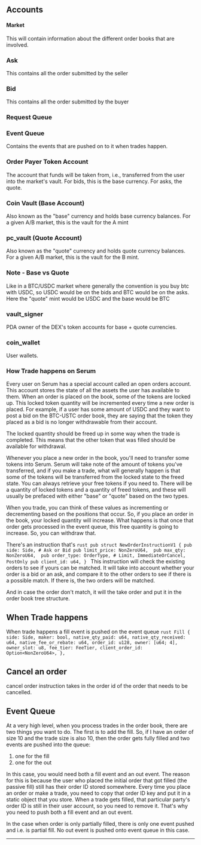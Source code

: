 ## Accounts

#### Market
This will contain information about the different order books that are involved.

### Ask
This contains all the order submitted by the seller

### Bid
This contains all the order submitted by the buyer

### Request Queue

### Event Queue
Contains the events that are pushed on to it when trades happen.

### Order Payer Token Account
The account that funds will be taken from, i.e., transferred from the user into the market's vault.
For bids, this is the base currency. For asks, the quote.

### Coin Vault (Base Account)
Also known as the "base" currency and holds base currency balances. For a given A/B market, this is the vault for the A 
mint

### pc_vault (Quote Account)
Also known as the "quote" currency and holds quote currency balances. For a given A/B market, this is the vault for the 
B mint.



### Note - Base vs Quote
Like in a BTC/USDC market where generally the convention is you buy btc with USDC, so USDC would be on the bids
and BTC would be on the asks. Here the "quote" mint would be USDC and the base would be BTC

### vault_signer
PDA owner of the DEX's token accounts for base + quote currencies.

### coin_wallet
User wallets.

### How Trade happens on Serum
Every user on Serum has a special account called an open orders account. This account stores the state of all the assets 
the user has available to them. When an order is placed on the book, some of the tokens are locked up. This locked token 
quantity will be incremented every time a new order is placed. For example, if a user has some amount of USDC and they 
want to post a bid on the BTC-USTC order book, they are saying that the token they placed as a bid is no longer withdrawable 
from their account.

The locked quantity should be freed up in some way when the trade is completed. This means that the other token that was 
filled should be available for withdrawal.

Whenever you place a new order in the book, you'll need to transfer some tokens into Serum. Serum will take note of the 
amount of tokens you've transferred, and if you make a trade, what will generally happen is that some of the tokens will 
be transferred from the locked state to the freed state. You can always retrieve your free tokens if you need to. There 
will be a quantity of locked tokens and a quantity of freed tokens, and these will usually be prefaced with either 
"base" or "quote" based on the two types.

When you trade, you can think of these values as incrementing or decrementing based on the positions that occur. So, if 
you place an order in the book, your locked quantity will increase. What happens is that once that order gets processed 
in the event queue, this free quantity is going to increase. So, you can withdraw that.

There's an instruction that's
    ```rust
        pub struct NewOrderInstructionV1 {
            pub side: Side, # Ask or Bid
            pub limit_price: NonZeroU64, 
            pub max_qty: NonZeroU64, 
            pub order_type: OrderType, # Limit, ImmediateOrCancel, PostOnly
            pub client_id: u64,
        }
    ```
This instruction will check the existing orders to see if yours can be matched. It will take into account whether your 
order is a bid or an ask, and compare it to the other orders to see if there is a possible match. If there is, the two 
orders will be matched.

And in case the order don't match, it will the take order and put it in the order book tree structure.

## When Trade happens

When trade happens a fill event is pushed on the event queue
    ```rust
        Fill {
            side: Side,
            maker: bool,
            native_qty_paid: u64,
            native_qty_received: u64,
            native_fee_or_rebate: u64,
            order_id: u128,
            owner: [u64; 4],
            owner_slot: u8,
            fee_tier: FeeTier,
            client_order_id: Option<NonZeroU64>,
        },
    ```

## Cancel an order
cancel order instruction takes in the order id of the order that needs to be cancelled.


## Event Queue
At a very high level, when you process trades in the order book, there are two things you want to do. The first is to 
add the fill. So, if I have an order of size 10 and the trade size is also 10, then the order gets fully filled and two events 
are pushed into the queue: 
1) one for the fill 
2) one for the out

In this case, you would need both a fill event and an out event. The reason for this is because the user who placed the 
initial order that got filled (the passive fill) still has their order ID stored somewhere. Every time you place an order 
or make a trade, you need to copy that order ID key and put it in a static object that you store. When a trade gets filled, 
that particular party's order ID is still in their user account, so you need to remove it. That's why you need to push 
both a fill event and an out event.

In the case when order is only partially filled, there is only one event pushed and i.e. is partial fill. No out event is
pushed onto event queue in this case.







------


